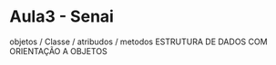 # Aula3 - Senai
objetos / Classe / atribudos / metodos 
ESTRUTURA DE DADOS COM ORIENTAÇÃO A OBJETOS
